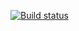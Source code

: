 [![Build status](https://ci.appveyor.com/api/projects/status/9ipw6xs6b63gd8im?svg=true)](https://ci.appveyor.com/project/MaryVanyush/matchers)